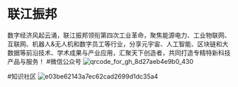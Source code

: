# 联江振邦
数字经济风起云涌，联江振邦领衔第四次工业革命，聚焦能源电力、工业物联网、互联网、机器人&无人机和数字员工等行业，分享元宇宙、人工智能、区块链和大数据等前沿技术、学术成果与产业应用，汇聚天下创造者，共同打造专精特新科技产品与服务！
#微信公众号
![qrcode_for_gh_8d27aeb4e9b0_430](https://github.com/hexieshenghuo/LianJiangZhenBang/assets/39576842/b06bc9fa-b90c-45ff-8d49-c71f666fe57c)

#知识社区
![e03be62143a7ec62cad2699d1dc35a4](https://github.com/hexieshenghuo/LianJiangZhenBang/assets/39576842/f76f7791-5439-4901-b9b2-bf9467f7d485)

